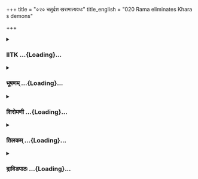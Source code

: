 +++
title = "०२० चतुर्दश खरामात्यवधः"
title_english = "020 Rama eliminates Khara s demons"

+++
<div caption="श्रीराम-हरिसीताराममूर्ति-घनपाठिभ्यां वचनम्" class="audioEmbed" src="https://archive.org/download/Ramayana-recitation-Sriram-harisItArAmamUrti-Ghanapaati-v2/Kanda_3/Kanda_3_ARK-020-Chaturdhasha_Rakshasa_Samharaha.mp3"></div>

<div class="js_include collapsed" newlevelforh1="3" title="IITK" unfilled url="/purANam/rAmAyaNam/audIchya-pAThaH/iitk/3_araNyakANDam/03-raxo-hatyA/020_chaturdasha_kharAmAtyavadhaH.md">
<details><summary><h3>IITK ...{Loading}...</h3></summary>

Rama kills all the fourteen demons -- Surpanakha describes the killing
to Khara.



#### श्लोकः
##### मूलम्
ततश्शूर्पणखा घोरा राघवाश्रममागता।  
राक्षसानाचचक्षे तौ भ्रातरौ सह सीतया॥3.20.1॥

##### शब्दार्थः
ततः thereafter, घोरा frightful, शूर्पणखा Surpanakha, राघवाश्रमम् Rama's hermitage, आगता came, राक्षसान् to the demons, सह सीतया with Sita, भ्रातरौ brothers, तौ both, आचचक्षे spoke about.

##### आङ्ग्लानुवादः
The frightful Surpanakha came to the hermitage of Rama and showed both the brothers and Sita to the demons.



#### श्लोकः
##### मूलम्
ते रामं पर्णशालायामुपविष्टं महाबलम्।  
ददृशुस्सीतया सार्धं वैदेह्या लक्ष्मणेन च।3.20.2॥

##### शब्दार्थः
ते they, वैदेह्याः with Vaidehi, सार्धम् together with, लक्ष्मणेन च and with Lakshmana, पर्णशालायाम् in the leafthatched cottage, उपविष्टम् seated, महाबलम् a man of great strength, रामम् Rama, ददृशुः saw.

##### आङ्ग्लानुवादः
They saw mighty Rama together with Vaidehi and Lakshmana sitting in the leafthatched cottage.



#### श्लोकः
##### मूलम्
तान्दृष्ट्वा राघवश्श्रीमानागतांस्तां च राक्षसीम्।  
अब्रवीद्भ्रातरं रामो लक्ष्मणं दीप्ततेजसम्॥3.20.3॥

##### शब्दार्थः
श्रीमान् handsome, राघवः scion of the Raghu dynasty, रामः Rama, आगतान् those who arrived, तान् them, तां राक्षसीम्  to the demoness, दृष्ट्वा  seeing, दीप्ततेजसम्  blazing like fire, भ्रातरम् brother, लक्ष्मणम् to Lakshmana, अब्रवीत् said.

##### आङ्ग्लानुवादः
Seeing the demons along with Surpanakha arrive, said the handsome Rama, scion of the Raghu dynasty to his brother Lakshmana, who was blazing like fire ः



#### श्लोकः
##### मूलम्
मुहूर्तं भव सौमित्रे सीतायाः प्रत्यनन्तरः।  
इमानस्या वधिष्यामि पदवीमागतानिह॥3.20.4॥

##### शब्दार्थः
सौमित्रे O Lakshmana, मुहूर्तम् for a while, सीतायाः to Sita, प्रत्यनन्तरः stand by, भव you may be, अस्याः her, पदवीम् in the way, इह here, आगतान् those who came in, इमान् these to, वधिष्यामि will kill.

##### आङ्ग्लानुवादः
O Lakshmana  stand by Sita for a while. I shall kill these demons who have come here.



#### श्लोकः
##### मूलम्
वाक्यमेतत्ततश्श्रुत्वा रामस्य विदितात्मनः।  
तथेति लक्ष्मणो वाक्यं रामस्य प्रत्यपूजयत्॥3.20.5॥

##### शब्दार्थः
ततः then, लक्ष्मणः Lakshmana, विदितात्मनः knower of the self, रामस्य Rama's, एतत् this, वाक्यम् statement, श्रुत्वा after hearing, तथेति agreeing to, रामस्य  Rama's, वाक्यम् statement, प्रत्यपूजयत् in turn honoured.

##### आङ्ग्लानुवादः
Lakshmana heard him and in turn honoured the word of Rama, knower of the self.



#### श्लोकः
##### मूलम्
राघवोऽपि महच्चापं चामीकरविभूषितम्।  
चकार सज्यं धर्मात्मा तानि रक्षांसि चाब्रवीत्॥3.20.6॥

##### शब्दार्थः
धर्मात्मा righteous man, राघवोऽपि Rama too, चामीकरविभूषितम् decked with gold, महत् great, चापम् bow, सज्यम् stringed, चकार made, तानि those, रक्षांसि to the demons, अब्रवीत् च said.

##### आङ्ग्लानुवादः
Righteous Rama too, lifted up his great bow decked with gold and fastened the string and then said to the demonsः



#### श्लोकः
##### मूलम्
पुत्रौ दशरथस्यावां भ्रातरौ रामलक्ष्मणौ।  
प्रविष्टौ सीतया सार्धं दुश्चरं दण्डकावनम्॥3.20.7॥

##### शब्दार्थः
आवाम् we both are, दशरथस्य Dasaratha's, पुत्रौ two sons, भ्रातरौ two brothers, रामलक्ष्मणौ Rama and Lakshmana, सीतया सार्धम् along with Sita, दुश्चरम् inaccessible, दण्डकावनम् Dandaka forest, प्रविष्ठौ both have entered.

##### आङ्ग्लानुवादः
We, Rama and Lakshmana, sons of Dasaratha, are brothers, who have entered the inaccessible Dandaka forest along with Sita.



#### श्लोकः
##### मूलम्
फलमूलाशनौ दान्तौ तापसौ धर्मचारिणौ।  
वसन्तौ दण्डकारण्ये किमर्थमुपहिंसथ॥3.20.8॥

##### शब्दार्थः
फलमूलाशिनौ both survive on fruits and roots etc, दान्तौ both are selfrestrained, धर्मचारिणौ both follow the righteous path, दण्डकारण्ये in Dandaka forest, वसन्तौ living, तापसौ ascetics, किमर्थम् why, उपहिंसथ torment.

##### आङ्ग्लानुवादः
Feeding on fruits and roots and following the righteous path, we are living in Dandaka forest like ascetics. Why are you torturing us?



#### श्लोकः
##### मूलम्
युष्मान्पापात्मकान्हन्तुं विप्रकारान्महाहवे।  
ऋषीणां तु नियोगेन प्राप्तोऽहं सशरायुधः॥3.20.9॥

##### शब्दार्थः
अहम् I, पापात्मकान् sinners, विप्रकारान् offenders, युष्मान् you, आहवे in war, हन्तुम् to kill, सशरायुधः equipped with bows, arrows and weapons, ऋषीणाम् of ascetics, नियोगेन by their order, प्राप्तः came.

##### आङ्ग्लानुवादः
I came here equipped with bows, arrows and weapons, asked by ascetics to kill in the battle sinners like you who are offending them.



#### श्लोकः
##### मूलम्
तिष्ठतैवात्र सन्तुष्टा नोपावर्तितुमर्हथ।  
यदि प्राणैरिहार्थो वा निवर्तध्वं निशाचराः॥3.20.10॥

##### शब्दार्थः
सन्तुष्टाः satisfied, निशाचराः demons, अत्रैव here only, तिष्ठतः you may stay, उपावर्तितुम् to return, न अर्हथ you should not, यदि वा or else, प्राणैः with life, अर्थः purpose, निवर्तध्वम् you may return.

##### आङ्ग्लानुवादः
If you care for your life, you may return, or else, if you please you may remain (die) here, O demons.



#### श्लोकः
##### मूलम्
तस्य तद्वचनं श्रुत्वा राक्षसास्ते चतुर्दश।  
ऊचुर्वाचं  सुसंक्रुद्धा ब्रह्मघ्नाश्शूलपाणयः॥3.20.11॥

##### शब्दार्थः
तस्य his, तत् वचनम् those words, श्रुत्वा on hearing, ब्रह्मघ्नाः destroyers of brahmins, शूलपाणयः spears in hand, ते those, चतुर्दश राक्षसाः fourteen demons, सुसङ्क्रुद्धाः very angry, वाचम् words, ऊचुः spoke.

##### आङ्ग्लानुवादः
At these words, the destroyers of brahmins, the fourteen demons were inflamed. They lifted their spears and spokeः



#### श्लोकः
##### मूलम्
क्रोधमुत्पाद्य नो भर्तुः खरस्य सुमहात्मनः।  
त्वमेव हास्यसे प्राणानद्यास्माभिर्हतो युधि॥3.20.12॥

##### शब्दार्थः
नः our, भर्तुः lord's, सुमहात्मनः of great, खरस्य Khara's, क्रोधम् wrath, उत्पाद्य causing, अद्य now, अस्माभिः by us, युधि in the fight, हतः killed, त्वमेव you alone, प्राणान् life, हास्यसे will give up.

##### आङ्ग्लानुवादः
You have incited the wrath of Khara, our great master for which you will now pay with your life in the fight.



#### श्लोकः
##### मूलम्
का हि ते शक्तिरेकस्य बहूनां रणमूर्धनी।  
अस्माकमग्रतः स्थातुं किं पुनर्योद्दुमाहवे॥3.20.13॥

##### शब्दार्थः
बहूनाम् by many, अस्माकम् of us, अग्रतः in front of, रणमूर्धनि at the head of the battle, स्थातुम् to stand, एकस्य of  one, ते to you, का शक्तिः where is the power, आहवे in war, योद्धुम् to fight, किं पुनः why again.

##### आङ्ग्लानुवादः
How can you face us alone? We outnumber you? Leave alone fighting, you cannot even stand in front of us.



#### श्लोकः
##### मूलम्
एहि बाहुप्रयुक्तैर्नः परिघैश्शूलपट्टिसैः।  
प्राणांस्त्यक्षसि वीर्यं च धनुश्च करपीडितम्॥3.20.14॥

##### शब्दार्थः
एहि come on, नः us, बाहुप्रयुक्तैः by those dicharged by our arms, परिघैः by daggers, शूलपट्टिशै spears with sharp, प्राणान् your life, वीर्यं च prowess, करपीडितम् held by hand, धनुश्च the bow aslo, त्यक्षसि will shun.

##### आङ्ग्लानुवादः
Come on with daggers and sharpedged spears hurled, you will give up your life,your prowess as well as the bow held in your hand.



#### श्लोकः
##### मूलम्
इत्येवमुक्त्वा सङ्कृद्धा राक्षसास्ते चतुर्दश।  
चिक्षिपुस्तानि शूलानि राघवं प्रति दुर्जयम्॥3.20.15॥

##### शब्दार्थः
सङ्कृद्धाः mighty angry, ते those , राक्षसाः demons, इत्येवम् thus, उक्त्वा after saying, तानि शूलानि those spears, दुर्जयम् invincible, राघवं प्रति on Rama, चिक्षिपुः hurled.

##### आङ्ग्लानुवादः
Saying these words, the fourteen infuriated demons hurled their spears at invincible Rama.



#### श्लोकः
##### मूलम्
तानि शूलानि काकुत्स्थस्समस्तानि चतुर्दश।  
तावद्भिरेव चिच्छेद शरैः काञ्चनभूषणैः॥3.20.16॥

##### शब्दार्थः
काकुत्स्थ Rama, चतुर्दश fourteen, तानि शूलानि their spears, समस्तानि all of them, तावद्भिः by equal number, एव only, काञ्चनभूषणैः decorated with gold, शरैः with arrows, चिच्छेद cut to pieces.

##### आङ्ग्लानुवादः
All the fourteen spears hurled turned into splinters by the same number of golden arrows released by Rama.



#### श्लोकः
##### मूलम्
ततः पश्चान्महातेजा नाराचान्सूर्यसन्निभान्।  
जग्राह परमक्रुद्धश्चतुर्दश शिलाशितान्॥3.20.17॥

##### शब्दार्थः
ततः then, महातेजाः effulgent, परमक्रुद्धः  enraged, शिलाशितान् sharpened by stone, सूर्यसन्निभान् glowing like the Sun, चतुर्दश fourteen, नाराचान् arrows, जग्राह took.

##### आङ्ग्लानुवादः
Then the effulgent Rama, mighty angry, took fourteen arrows sharpened by stones and glowing like the  Sun.



#### श्लोकः
##### मूलम्
गृहीत्वा धनुरायम्य लक्ष्यानुद्दिश्य राक्षसान्।  
मुमोच राघवो बाणान्वज्रानिव शतक्रतुः॥3.20.18॥

##### शब्दार्थः
राघवः Rama, धनुः bow, गृहीत्वा on taking, आयम्य after stretching, लक्ष्यान् the target, राक्षसान् the demons,  उद्दिश्य aiming at, शतक्रतुः like Indra, वज्रानिव like thunderbolt, बाणान् arrows, मुमोच released.

##### आङ्ग्लानुवादः
Rama took the bow, stretched it and aimed at his target, the demons  and sent the arrows as Indra would release the thunderbolt.



#### श्लोकः
##### मूलम्
रुक्मपुङ्खाश्च विशिखा दीप्ता हेमविभूषिताः।  
ते भित्त्वा रक्षसां वेगाद्वक्षांसि रुधिराप्लुताः।3.20.19॥  
विनिष्पेतुस्तदा भूमौ न्यमज्जन्ताशनिस्वनाः।

##### शब्दार्थः
रुक्मपुङ्खाः feathered with gold, दीप्ताः blazing, हेमविभूषिताः decorated with gold, ते those, विशिखाः arrows, वेगात् speedily, रक्षसाम् the demons, वक्षांसि their chests, भित्त्वा piercing, रुधिराप्लुताः  drenched in blood, तदा then, विनिष्पेतुः fell down, अशनिस्वनाः creating sounds like thunder, भूमौ on earth, न्यमज्जन्त pierced into.

##### आङ्ग्लानुवादः
Goldfeathered blazing arrows decorated with gold, released by Rama flew fast and pierced the chests of the demons. Drenched in blood they (the arrows) thundered (out of their chests) and  plunged into the earth.



#### श्लोकः
##### मूलम्
ते भिन्नहृदया भूमौ छिन्नमूला इव द्रुमाः॥3.20.20॥  
निपेतुश्शोणितार्द्राङ्गा विकृता विगतासवः।

##### शब्दार्थः
ते they, भिन्नहृदयाः  with pierced hearts, शोणितार्द्राङ्गाः bodies drenched in blood, विकृताः disfigured, विगतासवः with their life gone, छिन्नमूलाः  cut at the roots, द्रुमाः इव like trees, भूमौ on earth, निपेतुः fell down.

##### आङ्ग्लानुवादः
With their hearts split, their bodies drenched in blood, disfigured and lifeless, the demons fell down on earth like trees cut  at the roots.



#### श्लोकः
##### मूलम्
तान् दृष्ट्वा पतितान्भूमौ राक्षसी क्रोधमूर्छिता॥3.20.21॥  
परित्रस्ता पुनस्तत्र व्यसृजद्भैरवस्वनान्।

##### शब्दार्थः
भूमौ on the ground, पतितान् fell down, तान् those, दृष्ट्वा seeing, राक्षसी the demoness,  (Surpanakha), क्रोधमूर्छिता  wild with anger, परित्रस्ता frightened, तत्र there, पुनः again, भैरवस्वनान् frihghtening sound, व्यसृजत् released.

##### आङ्ग्लानुवादः
Seeing the demons fallen on the ground, the demoness wild with anger and fear roared.



#### श्लोकः
##### मूलम्
उपगम्य खरं सा तु किञ्चित्संशुष्कशोणिता॥3.20.22॥  
पपात पुनरेवार्ता सनिर्यासेव सल्लकी।

##### शब्दार्थः
किञ्चित् slightly, संशुष्कशोणिता blood dried up, सनिर्यासा juice exuded, सल्लकी इव like a sallaki tree, सा she, तु but, आर्ता afflicted, खरम् to Khara, उपगम्य coming, पुनरेव again, पपात fell down.

##### आङ्ग्लानुवादः
Her blood slightly dried up, she came back afflicted to Khara and fell down like a sallaki tree, its sap oozing.



#### श्लोकः
##### मूलम्
पपात पुनरेवार्ता सनिर्यासेव सल्लकी ॥3.20.23 ॥

##### शब्दार्थः
Missing

##### आङ्ग्लानुवादः
Missing



#### श्लोकः
##### मूलम्
भ्रातुस्समीपे शोकार्ता ससर्ज निनदं मुहुः॥3.20.24॥  
सस्वरं मुमुचे बाष्पं विषण्णवदना तदा।

##### शब्दार्थः
तदा then, शोकार्ता afflicted with tears, भ्रातुः of the brother, समीपे presence, मुहुः again and again, निनदम् sound, ससर्ज released, विषण्णवदना with a sad face, सस्वरम् making loud noise, बाष्पम् tears, मुमुचे shed.

##### आङ्ग्लानुवादः
Then desperately screaming and shedding tears with a sad face beside her brother, she roared again and again.



#### श्लोकः
##### मूलम्
निपातितान् दृश्य रणे तु राक्षसान् प्रधाविता शूर्पणखा पुनस्ततः।  
वधं च तेषां निखिलेन रक्षसां शशंस सर्वं भगिनी खरस्य सा॥3.20.25॥

##### शब्दार्थः
शूर्पणखा Surpanakha, रणे in the fight, निपातितान् fallen, राक्षसान् demons, दृश्य seeing, पुनः ततः then, प्रधाविता she ran, भगिनी sister, रक्षसाम् of demons, वधम् about the death, सर्वम् all, निखिलेन in detail, खरस्य to Khara, शशंस told.

##### आङ्ग्लानुवादः
When Surpanakha saw the demons fall dead on the battleground, she ran to Khara,her brother and told in detail about the death of the demons.  

#### समाप्तिः
 श्रीमद्रामायणे वाल्मीकीय आदिकाव्ये अरण्यकाण्डे विंशस्सर्गः॥  
Thus ends the twentieth sarga of Aranyakanda of the holy Ramayana the first epic composed by sage Valmiki.

</details>
</div>
<div class="js_include collapsed" newlevelforh1="3" title="भूषणम्" unfilled url="/purANam/rAmAyaNam/audIchya-pAThaH/TIkA/bhUShaNa_iitk/3_araNyakANDam/03-raxo-hatyA/020_chaturdasha_kharAmAtyavadhaH.md">
<details><summary><h3>भूषणम् ...{Loading}...</h3></summary>



ततः शूर्पणखा घोरा राघवाश्रममागता ।  

रक्षसामाचचक्षे तौ भ्रातरौ सह सीतया  ॥  ३।२०।१  ॥   

ते रामं पर्णशालायामुपविष्टं महाबलम् ।  

ददृशुः सीतया सार्धं वैदेह्या लक्ष्मणेन च  ॥  ३।२०।२  ॥   

तान् दृष्ट्वा राघवः श्रीमानागतां तां च राक्षसीम् ।  

अब्रवीद् भ्रातरं रामो लक्ष्मणं दीप्ततेजसम्  ॥  ३।२०।३  ॥   

अथ चतुर्दशराक्षसवधो विंशे ततः शूर्पणखेत्यादि  ॥  ३।२०।१३  ॥   

  

मुहुर्तं भव सौमित्रे सीतायाः प्रत्यनन्तरः ।  

इमानस्या वधिष्यामि पदवीमागतानिह  ॥  ३।२०।४  ॥   

मुहूर्तमिति । प्रत्यनन्तरः प्रत्यासन्नः, रक्षक इति यावत् । अस्याः
पदवीमागतानित्यन्वयः  ॥  ३।२०।४  ॥   

  

वाक्यमेतत्ततः श्रुत्व रामस्य विदितात्मनः ।  

तथेति लक्ष्मणो वाक्यं रामस्य प्रत्यपूजयत्  ॥  ३।२०।५  ॥   

प्रत्यपूजयत् परिपालितवान्  ॥  ३।२०।५  ॥   

  

राघवो ऽपि महञ्चापं चामीकरविभूषितम् ।  

चकार सज्यं धर्मात्मा तानि रक्षांसि चाब्रवीत्  ॥  ३।२०।६  ॥   

चामीकरं स्वर्णम्  ॥  ३।२०।६  ॥   

  

पुत्रौ दशरथस्यावां भ्रातरौ रामलक्ष्मणौ ।  

प्रविष्टौ सीतया सार्धं दुश्चरं दण्डकावनम्  ॥  ३।२०।७  ॥   

फलमूलाशनौ दान्तौ तापसौ धर्मचारिणौ ।  

वसन्तौ दण्डकारण्ये किमर्थमुपहिंसथ  ॥  ३।२०।८  ॥   

स्वस्य कपटवेषत्वं परिहरन्नाह पुत्रावित्यादि । आवां किमर्थमुपहिंसथ  ॥ 
३।२०।७,८  ॥   

  

युष्मान् पापात्मकान् हन्तुं विप्रकारान् महाहवे ।  

ऋषीणां तु नियोगेन प्राप्तो ऽहं सशरायुधः  ॥  ३।२०।९  ॥   

प्रत्युत युष्मानेवाहं हन्तुमागत इत्याह युष्मानिति । विप्रकारान् हिंसकान्
। भवतां प्रथमप्रवृत्तिमाकाङ्क्षन् स्थितो ऽस्मीत्यर्थः  ॥  ३।२०।९  ॥   

  

तिष्ठतैवात्र सन्तुष्टा नोपावर्तितुमर्हथ ।  

यदि प्राणैरिहार्थो वा निवर्तध्वं निशाचराः  ॥  ३।२०।१०  ॥   

अत्रैव सन्तुष्टाः अभीता इति यावत् । तिष्ठत नोपावर्तितुमर्हथेति मा
पलायध्वमित्यर्थः । यदि वा प्राणैः अर्थः प्रयोजनं प्राणापेक्षास्ति
चेन्निवर्तध्वमित्यर्थः  ॥  ३।२०।१०  ॥   

  

तस्य तद्वचनं श्रुत्वा राक्षसास्ते चतुर्दश ।  

ऊचुर्वाचं सुसङ्क्रुद्धा ब्रह्मघ्नाः शूलपाणयः  ॥  ३।२०।११  ॥   

\[संरक्तनयना घोरा रामं संरक्तलोचनम् ।  

परुषं मधुराभाषं हृष्टा दृष्टपराक्रमम्  ॥ \]  

क्रोधमुत्पाद्य नो भर्तुः खरस्य सुमहात्मनः ।  

त्वमेव हास्यसे प्राणानद्यास्माभिर्हतो युधि  ॥  ३।२०।१२  ॥   

ब्रह्मघ्नाः ब्राह्मणघ्नाः  ॥  ३।२०।११,१२  ॥   

  

का हि ते शक्तिरेकस्य बहूनां रणमूर्धनि ।  

अस्माकमग्रतः स्थातुं किं पुनर्योद्धुमाहव  ॥  ३।२०।१३  ॥   

शक्तिः बलम् । "शक्तिर्बले प्रभावादौ" इति विश्वः  ॥  ३।२०।१३  ॥   

  

एहि बाहुप्रयुक्तैर्नः परिघैः शूलपट्टिशैः ।  

प्राणांस्त्यक्षङसि वीर्यं च धनुश्च करपीडितम्  ॥  ३।२०।१४  ॥   

परिघैः गदाभेदैः । पट्टिशैः असिभेदैः  ॥  ३।२०।१४  ॥   

  

इत्येवमुक्त्वा सङ्क्रुद्धा राक्षसास्ते चतुर्दश ।  

\[उद्यतायुधनिस्त्रिंशा राममेवाभिदुद्रुवुः ।\]  

चिक्षिपुस्तानि शूलानि राघवं प्रति दुर्जयम्  ॥  ३।२०।१५  ॥   

तानि शूलानि काकुत्स्थः समस्तानि चतुर्दश ।  

तावद्भिरेव चिच्छेद शरैः काञ्चनभूषणैः  ॥  ३।२०।१६  ॥   

तानि शूलपाणय इति पूर्वमुक्तानि  ॥  ३।२०।१५,१६  ॥   

  

ततः पश्चान्महातेजा नाराचान् सूर्यसन्निभान् ।  

जग्राह परमक्रुद्धश्चतुर्दश शिलाशितान्  ॥  ३।२०।१७  ॥   

नाराचान् अफलकान् बाणान् । शिलाशितान् शिलास्वपि शितान्,
शिलानिर्भेदक्षमानित्यर्थः । शाणोपलसन्निघृष्टानित्यप्याहुः  ॥  ३।२०।१७
 ॥   

  

गृहीत्वा धनुरायम्य लक्ष्यानुद्दिश्य राक्षसान् ।  

मुमोच राघवो बाणान् वज्रानिव शतक्रतुः  ॥  ३।२०।१८  ॥   

गृहीत्वेति । लक्ष्यान् वेध्यान् । वज्रानित्यभूतोपमा  ॥  ३।२०।१८  ॥   

  

रुक्मपुङ्खाश्च विशिखा दीप्ता हेमविभूषिताः ।  

ते भित्त्वा रक्षसां वेगाद्वक्षांसि रुधिराप्लुताः ।  

विनिष्पेतुस्तदा भूमौ न्यमज्जन्ताशनिस्वनाः  ॥  ३।२०।१९  ॥   

न्यमज्जन्त न्यमज्जन्त चेत्यर्थः  ॥  ३।२०।१९  ॥   

  

ते भिन्नहृदया भूमौ छिन्नमूला इव द्रुमाः ।  

निपेतुः शोणितार्द्राङ्गा विकृता विगतासवः  ॥  ३।२०।२०  ॥   

विकृताः विरूपाः । विगतासवः विगतप्राणाः  ॥  ३।२०।२०  ॥   

  

तान् दृष्ट्वा पतितान् भूमौ राक्षसी क्रोधमूर्च्छिता ।  

परित्रस्ता पुनस्तत्र व्यसृजद्भैरवस्वनान्  ॥  ३।२०।२१  ॥   

भैरवस्वनान् भयङ्करशब्दान्  ॥  ३।२०।२१  ॥   

  

सा नदन्ती पुनर्नादं जवाच्छूर्पणखा पुनः ।  

\[जगाम तत्र सम्भ्रान्ता खरो यत्र महाबलः ।\]  

उपगम्य खरं सा तु किञ्चित्संशुष्कशोणिता  ॥  ३।२०।२२  ॥   

पपात पुनरेवार्ता सनिर्यासेव सल्लकी  ॥  ३।२०।२३  ॥   

भ्रातुः समीपे शोकार्ता ससर्ज निनदं मुहुः ।  

\[भूमौ शयाना दुःखार्ता लब्धसञ्ज्ञाचिरात्पुनः ।\]  

सस्वरं मुमुचे बाष्पं विषण्णवदना तदा  ॥  ३।२०।२४  ॥   

महानादं नदन्ती कुर्वन्तीत्यर्थः । निर्यासः क्षतप्रसृतवृक्षरसः । सल्लकी
लताविशेषः  ॥  ३।२०।२२२४  ॥   

  

निपातितान् दृश्य रणे तु राक्षसान् प्रधाविता शूर्पणखा पुनस्ततः ।  

वधं च तेषां निखिलेन रक्षसां शशंस सर्वं भगीनी खरस्य सा  ॥  ३।२०।२५  ॥   

इत्यार्षे श्रीरामायणे वाल्मीकीये आदिकाव्ये श्रीमदारण्यकाण्डे विंशः सर्गः
 ॥  २०  ॥   

  

पुनः सर्गार्थं सङ्क्षेपेणाह निपातितानिति । दृश्य दृष्ट्वा । अस्मिन्
सर्गे पञ्चविंशतिश्लोकाः  ॥  ३।२०।२५  ॥   

इति श्रीगोविन्दराजविरचिते श्रीरामायणभूषणे रत्नमेखलाख्याने
आरण्यकाण्डव्याख्याने विंशः सर्गः  ॥  २०  ॥   



</details>
</div>
<div class="js_include collapsed" newlevelforh1="3" title="शिरोमणी" unfilled url="/purANam/rAmAyaNam/audIchya-pAThaH/TIkA/shiromaNI_iitk/3_araNyakANDam/03-raxo-hatyA/020_chaturdasha_kharAmAtyavadhaH.md">
<details><summary><h3>शिरोमणी ...{Loading}...</h3></summary>



खरप्रेषितचतुर्दशराक्षसागमनानन्तरकालिकं वृत्तान्तमाह--तत इत्यादिभिः । ततः
चतुर्दशराक्षसागमनानन्तरं राघवाश्रममागता प्राप्ता शूर्पणखा सीतया सह
भ्रातरौ रामलक्ष्मणौ राक्षसान् राक्षसेभ्यः आचचक्षे कथयामास  ॥  ३।२०।१  ॥   

  

ते इति । ते शूर्पणखया बोधिताः राक्षसाः पर्णशालायामुपविष्टं रामं ददृशुः
 ॥  ३।२०।२  ॥   

  

तामिति । श्रीमान् राघवो रामः आगतां तां शूर्पणखां तानागतान् राक्षसांश्च
दृष्ट्वा लक्ष्मणमब्रवीत्  ॥  ३।२०।३  ॥   

  

तद्वचनाकारमाह--मुहूर्तमिति । हे सौमित्रे सीतायाः प्रत्यनन्तरः रक्षणार्थं
समीपवर्ती मुहूर्तं भव । तत्प्रयोजनमाह--अस्या राक्षस्याः पदवीं
मार्गमागतान् तत्सहायत्वेन प्राप्तान् इमान् राक्षसान् इह अस्मिन्काले
वधिष्यामि  ॥  ३।२०।४  ॥   

  

वाक्यमिति । विदितात्मनो रामस्य एतत् कथितं वाक्यं श्रुत्वा लक्ष्मणः
रामस्य वाक्यं तथेति प्रत्यपूजयत्  ॥  ३।२०।५  ॥   

  

राघव इति । राघवो रामः चामीकरविभूषितं महच्चापं सज्यं ज्यासहितं चकार
रक्षांसि अब्रवीच्च  ॥  ३।२०।६  ॥   

  

तद्वचनाकारमाह--पुत्राविति । दुश्चरं दण्डकावनं प्रविष्टौ अत एव
दण्डकारण्ये वसन्तौ दशरथस्य पुत्रौ आवां किमर्थमुपहिंसथ, एतेन
अनपराधिकर्मकहिंसनं न युक्तमिति सूचितम् । श्लोकद्वयमेकान्वयि  ॥  ३।२०।७८
 ॥   

  

नन्वस्मदपराधादर्शने ऽपि त्वया किमर्धं धनुः सज्यीकृतमित्यत आह--युष्मानिति
। विप्रकारात् युष्मत्कृतानेकविधब्राह्मणापराधात् हेतोः ऋषीणां नियोगेन
ऋषिकर्तृकभवद्वधनियोजनेन पापात्मकान् युष्मान् हन्तु सशरासनः शरासनसहितो
ऽहं संप्राप्तः  ॥  ३।२०।९  ॥   

  

नन्विममेव भवदपराधं ज्ञात्वा वयं युद्धे प्रवृत्ता इत्यत आहतिष्ठतेति ।
अत्र संग्रामे यदि संतुष्टाः यूयं तर्हि तिष्ठत उपसर्पितुं पलायितुं नार्हथ
यदि च इह लोके वो युष्माकं प्राणैरर्थः प्रयोजनं तर्हि निवर्तध्वम् ।
यदीत्युभयान्वयि  ॥  ३।२०।१०  ॥   

  

तस्येति । तस्य रामस्य तद्वचनं श्रुत्वा संक्रुद्धाः ब्रह्मघ्नाः
संरक्तनयनाः रामवचनश्रवणजनितकोपहेतुकारुण्यविशिष्टनेत्रवन्तः घोराः क्रूराः
परुषाः रूक्षस्वभावाः ते खरप्रेषिताः चतुर्दश राक्षसाः संरक्तनयनं
स्वाभाविकारुण्यविशिष्टनयनविशिष्टं, मधुराभाषं मधुरमाभाषणं यस्य तं,
दृष्टपराक्रमं दृष्टः स्वबुद्ध्या इयत्तीकृतः पराक्रमः राक्षसबलं येन तं
राममूचुः । एतेन अदृष्टपराक्रममिति छेदः सन्धिरार्ष इति
भट्टोक्तिश्चिन्त्या । श्लोकद्वयमेकान्वयि  ॥  ३।२०।१११२  ॥   

  

तद्वचनाकारमाह--क्रोधमिति । सुमहात्मनो नो ऽस्माकं भर्तुः स्वामिनः खरस्य
क्रोधमुत्पाद्य अस्माभिर्युधि हतस्त्वं प्राणान् सद्यः हास्यसे एव  ॥ 
३।२०।१३  ॥   

  

ननु युद्धे जयपराजययोरीश्वराधीनत्वात्कथं ममैव हतिरुच्यते इत्यत आह--केति ।
रणमूर्धनि महासङ्ग्रामे बहूनामस्माकमग्रतः स्थातुमेकस्य तव का शक्तिः
नैवेत्यर्थः । आहवे योद्धुं नैवेति किमु वक्तव्यम्, एतेन
काव्यार्थापत्त्यलङ्कारेण द्रुतं त्वया पलायितव्यमिति सूचितम्  ॥  ३।२०।१४
 ॥   

  

विपक्षे दोषमाह--एभिरिति । बाहुप्रयुक्तैः अस्मद्बाहुभ्यः प्रक्षिप्तैः
परिघादिभिः करपीडितं करेण दृढं गृहीतं धनुः वीर्यं च प्राणांश्च त्यक्ष्यसि
 ॥  ३।२०।१५  ॥   

  

इतीति । संरब्धाः प्राप्तयुद्धविषयकावेशाः अत एव उद्यतायुधनिस्त्रिंशाः
उद्यतानि आयुधानि निस्त्रिंशाः खड्गाश्च येषां ते राक्षसाः राममेवमुक्त्वा
अभिदुद्रुवुः । खड्गस्य आयुधत्वे ऽपि पृथगुपादानं गोबलीवर्दन्यायेन
वैशिष्ट्यबोधनाय  ॥  ३।२०।१६  ॥   

  

चिक्षिपुरिति । दुर्जयं जेतुमशक्यं राघवं प्रति तानि उद्यतानि शूलानि
चिक्षिपुः । काकुत्स्थो रामस्तु समस्तानि युगपदागतानि चतुर्दश शूलानि
तावद्भिः चतुर्दशसंख्यापरिच्छिन्नैः काञ्चनभूषितैः शरैः चिच्छेद ।
सार्धश्लोक एकान्वयी  ॥  ३।२०।१७  ॥   

  

तत इति । ततः पश्चात् शूलच्छेदानन्तरं परमक्रुद्धः महातेजाः रामः
शिलाशितान् शाणोपलसंस्कृतान् सूर्यसंनिभान् चतुर्दश नाराचान् बाणान् जग्राह
। अर्धद्वयमेकान्वयि  ॥  ३।२०।१८  ॥   

  

गृहीत्वेति । धनुः गृहीत्वा आयम्य शरैः संयोज्य राक्षसान् लक्ष्यानुद्दिश्य
राघवो रामः वज्रान् शतक्रतुरिव मुमोच  ॥  ३।२०।१९  ॥   

  

ते इति । ते राममुक्ताः शराः वेगात् रक्षसां वक्षांसि भित्त्वा
रुधिरप्लुताः सन्तः वल्मीकात्पन्नगाः कृष्णसर्पा इव विनिष्पेतुः  ॥  ३।२०।२०
 ॥   

  

तैरिति । तैः रामबाणैः भग्नहृदयाः अत एव शोणितस्नाताः रुधिरालिप्ताः अत एव
विगतासवः गतप्राणास्ते राक्षसाः छिन्नमूला द्रुमा इव भूमौ विनिष्पेतुः  ॥ 
३।२०।२१  ॥   

  

तानिति । भूमौ पतितांस्तान् राक्षसान् दृष्ट्वा क्रोधमूर्छिता किंचित्
संशुष्कशोणिता सा राक्षसी खरमुपागम्य प्राप्य सनिर्यासा निर्याससहिता
वल्लरी लता इव पुनः पपात  ॥  ३।२०।२२२३  ॥   

  

भ्रातुरिति । तदा पतनसमये विवर्णवदना विकृतमुखा शोकार्ता राक्षसी सस्वरं
बाष्पमश्रु मुमोच महत् निनदं शब्दं च ससर्ज चकार  ॥  ३।२०।२४  ॥   

  

निपातितानिति । रणे निपातितान् रामबाणहतान् राक्षसान् प्रेक्ष्य प्रधाविता
प्रद्रुता खरस्य भगिनी शूर्पणखा तेषां रक्षसां निखिलेन साकल्येन वधं सर्वं
तत्रत्यवृत्तं च शशंस  ॥  ३।२०।२५  ॥   

  

इति श्रीमद्वाल्मीकीयरामायणव्याख्याने रामायणशिरोमणावारण्यकाण्डे विंशतितमः
सर्गः  ॥  ३।२०  ॥   

  



</details>
</div>
<div class="js_include collapsed" newlevelforh1="3" title="तिलकम्" unfilled url="/purANam/rAmAyaNam/audIchya-pAThaH/TIkA/tilaka_iitk/3_araNyakANDam/03-raxo-hatyA/020_chaturdasha_kharAmAtyavadhaH.md">
<details><summary><h3>तिलकम् ...{Loading}...</h3></summary>



तत इति । सह सीतया वर्तमानाविति शेषः  ॥  ३।२०।१३  ॥   

  

प्रत्यनन्तरः प्रत्यासन्नः पालक इति यावत् । अस्याः पदवीं मार्गम् अस्याः
पक्षपातेनास्मद्वधार्थमागतानिति यावत्  ॥  ३।२०।४,५  ॥   

  

चामीकरं स्वर्णम्  ॥  ३।२०।६,७  ॥   

  

उपहिंसथ यूयम् अस्मानिति शेषः  ॥  ३।२०।८  ॥   

  

अनपकारिणामस्माकं हिंसार्थया युष्मत्प्रवृत्त्या
युष्मद्वधार्थमस्मदपेक्षितनिमित्तं संपन्नमित्याह युष्मानिति ।
विप्रकारान्भवत्कृतपीडारूपान्निमित्ताज्जातनियोगेन युष्मान्हन्तुं सशरासनो
ऽहं संप्राप्तः संप्राप्तनिमित्तः, यद्वा विप्रकारानित्यर्शआद्यजन्तम् ।
अस्मास्वस्मदीयेषु च वृथा वैरवतो युष्मानित्यर्थः  ॥  ३।२०।९  ॥   

  

अतः सन्तुष्टा मत्तः प्राप्तयुद्धसन्तोषा यूयमत्र तिष्ठतैव
नोपावर्तितुमर्हथ । "उपसर्पितुम्" इति पाठे ऽप्ययमेवार्थः । इहार्थः इहलोके
देहे चेत्यर्थः  ॥  ३।२०।१०  ॥   

  

ब्रह्मघ्ना इत्यार्षः  ॥  ३।२०।११  ॥   

  

अदृष्टपराक्रममिति छेदः । सन्धिरार्षः  ॥  ३।२०।१२,१३  ॥   

  

स्थातुमपि का ते शक्तिरिति योजना  ॥  ३।२०।१४१७  ॥   

  

तावद्भिश्चतुर्दशरक्षोविमुक्तचतुर्दशशूलसंख्याकैः  ॥  ३।२०।१८  ॥   

  

शिलाशिताञ्शाणोपलनिघृष्टान्  ॥  ३।२०।१९,२०  ॥   

  

विनिष्पेतुर्विनिष्पत्य च निममज्जुः । वल्मीकाद्वल्मीकं प्राप्य पन्नगा इव
निमग्ना इत्यर्थः  ॥  ३।२०।२१,२२  ॥   

  

नासाकर्णक्षतांशे किंचित्संशुष्कशोणितत्वात्सनिर्यासा वल्लरीव  ॥ 
३।२०।२३,२४ ॥   

  

उत्तरसर्गार्थस्य सङ्क्षेपतः कथनम्  ॥  ३।२०।२५  ॥   

  

इति श्रीरामाभिरामे श्रीरामीये रामायणतिलके वाल्मीकीय आदिकाव्ये
ऽरण्यकाण्डे विंशतितमः सर्गः  ॥  ३।२०  ॥   

  



</details>
</div>
<div class="js_include collapsed" newlevelforh1="3" title="द्राविडपाठः" unfilled url="/purANam/rAmAyaNam/drAviDapAThaH/3_araNyakANDam/03-raxo-hatyA/020_chaturdasha_kharAmAtyavadhaH.md">
<details><summary><h3>द्राविडपाठः ...{Loading}...</h3></summary>


ततः शूर्पणखा घोरा राघवाश्रममागता।  
रक्षसामाचचक्षे तौ भ्रातरौ सह सीतया ॥ 3.20.1 ॥   
ते रामं पर्णशालायामुपविष्टं महाबलम्।  
ददृशुः सीतया सार्धं वैदेह्या लक्ष्मणेन च ॥ 3.20.2 ॥   
तान् दृष्ट्वा राघवः श्रीमानागतां तां च राक्षसीम्।  
अब्रवीद् भ्रातरं रामो लक्ष्मणं दीप्ततेजसम् ॥ 3.20.3 ॥   
मुहुर्तं भव सौमित्रे सीतायाः प्रत्यनन्तरः।  
इमानस्या वधिष्यामि पदवीमागतानिह ॥ 3.20.4 ॥   
वाक्यमेतत्ततः श्रुत्व रामस्य विदितात्मनः।  
तथेति लक्ष्मणो वाक्यं रामस्य प्रत्यपूजयत् ॥ 3.20.5 ॥   
राघवोऽपि महञ्चापं चामीकरविभूषितम्।  
चकार सज्यं धर्मात्मा तानि रक्षांसि चाब्रवीत् ॥ 3.20.6 ॥   
पुत्रौ दशरथस्यावां भ्रातरौ रामलक्ष्मणौ।  
प्रविष्टौ सीतया सार्धं दुश्चरं दण्डकावनम् ॥ 3.20.7 ॥   
फलमूलाशनौ दान्तौ तापसौ धर्मचारिणौ।  
वसन्तौ दण्डकारण्ये किमर्थमुपहिंसथ ॥ 3.20.8 ॥   
युष्मान् पापात्मकान् हन्तुं विप्रकारान् महाहवे।  
ऋषीणां तु नियोगेन प्राप्तोऽहं सशरायुधः ॥ 3.20.9 ॥   
तिष्ठतैवात्र सन्तुष्टा नोपावर्तितुमर्हथ।  
यदि प्राणैरिहार्थो वा निवर्तध्वं निशाचराः ॥ 3.20.10 ॥   
तस्य तद्वचनं श्रुत्वा राक्षसास्ते चतुर्दश।  
ऊचुर्वाचं सुसङ्क्रुद्धा ब्रह्मघ्नाः शूलपाणयः ॥ 3.20.11 ॥   
क्रोधमुत्पाद्य नो भर्तुः खरस्य सुमहात्मनः।  
त्वमेव हास्यसे प्राणानद्यास्माभिर्हतो युधि ॥ 3.20.12 ॥   
का हि ते शक्तिरेकस्य बहूनां रणमूर्धनि।  
अस्माकमग्रतः स्थातुं किं पुनर्योद्धुमाहव ॥ 3.20.13 ॥   
एहि बाहुप्रयुक्तैर्नः परिघैः शूलपट्टिशैः।  
प्राणांस्त्यक्षङसि वीर्यं च धनुश्च करपीडितम् ॥ 3.20.14 ॥   
[उद्यतायुधनिस्त्रिंशा राममेवाभिदुद्रुवुः।] चिक्षिपुस्तानि शूलानि राघवं प्रति दुर्जयम् ॥ 3.20.15 ॥   
तानि शूलानि काकुत्स्थः समस्तानि चतुर्दश।  
तावद्भिरेव चिच्छेद शरैः काञ्चनभूषणैः ॥ 3.20.16 ॥   
ततः पश्चान्महातेजा नाराचान् सूर्यसन्निभान्।  
जग्राह परमक्रुद्धश्चतुर्दश शिलाशितान् ॥ 3.20.17 ॥   
गृहीत्वा धनुरायम्य लक्ष्यानुद्दिश्य राक्षसान्।  
मुमोच राघवो बाणान् वज्रानिव शतक्रतुः ॥ 3.20.18 ॥   
ते भित्त्वा रक्षसां वेगाद्वक्षांसि रुधिराप्लुताः।  
विनिष्पेतुस्तदा भूमौ न्यमज्जन्ताशनिस्वनाः ॥ 3.20.19 ॥   
ते भिन्नहृदया भूमौ छिन्नमूला इव द्रुमाः।  
निपेतुः शोणितार्द्राङ्गा विकृता विगतासवः ॥ 3.20.20 ॥   
तान् दृष्ट्वा पतितान् भूमौ राक्षसी क्रोधमूर्च्छिता।  
परित्रस्ता पुनस्तत्र व्यसृजद्भैरवस्वनान् ॥ 3.20.21 ॥   
[जगाम तत्र सम्भ्रान्ता खरो यत्र महाबलः।] उपगम्य खरं सा तु किञ्चित्संशुष्कशोणिता ॥ 3.20.22 ॥   
पपात पुनरेवार्ता सनिर्यासेव सल्लकी ॥ 3.20.23 ॥   
[भूमौ शयाना दुःखार्ता लब्धसञ्ज्ञाचिरात्पुनः।] सस्वरं मुमुचे बाष्पं विषण्णवदना तदा ॥ 3.20.24 ॥   
निपातितान् दृश्य रणे तु राक्षसान् प्रधाविता शूर्पणखा पुनस्ततः।  
वधं च तेषां निखिलेन रक्षसां शशंस सर्वं भगीनी खरस्य सा ॥ 3.20.25 ॥   

</details>
</div>
